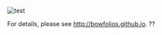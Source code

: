 ![test](https://github.com/bowfolios/bowfolios/workflows/ci-bowfolios/badge.svg)


For details, please see http://bowfolios.github.io. ??
